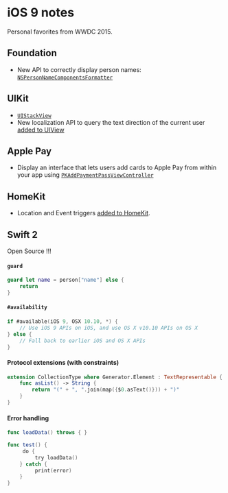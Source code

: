 # iOS 9 notes
Personal favorites from WWDC 2015.

## Foundation
 - New API to correctly display person names: [`NSPersonNameComponentsFormatter`](https://developer.apple.com/library/prerelease/ios/releasenotes/General/iOS90APIDiffs/frameworks/Foundation.html)
 
## UIKit
 - [`UIStackView`](https://developer.apple.com/library/prerelease/ios/documentation/UIKit/Reference/UIStackView_Class_Reference/index.html#//apple_ref/occ/cl/UIStackView)
 - New localization API to query the text direction of the current user [added to UIView](https://developer.apple.com/library/prerelease/ios/documentation/UIKit/Reference/UIView_Class/index.html#//apple_ref/swift/clm/UIView/c:objc(cs)UIView(cm)userInterfaceLayoutDirectionForSemanticContentAttribute:)
 

## Apple Pay
 - Display an interface that lets users add cards to Apple Pay from within your app using [`PKAddPaymentPassViewController`](https://developer.apple.com/library/prerelease/ios/documentation/PassKit/Reference/PKAddPaymentPassViewController_Class/index.html)

## HomeKit
 - Location and Event triggers [added to HomeKit](https://developer.apple.com/library/prerelease/ios/releasenotes/General/iOS90APIDiffs/frameworks/HomeKit.html).

## Swift 2

Open Source !!!

#### `guard`
```swift
guard let name = person["name"] else {
	return
}
```

#### `#availability`
```swift
if #available(iOS 9, OSX 10.10, *) {
    // Use iOS 9 APIs on iOS, and use OS X v10.10 APIs on OS X
} else {
    // Fall back to earlier iOS and OS X APIs
}
```

#### Protocol extensions (with constraints)
```swift
extension CollectionType where Generator.Element : TextRepresentable {
    func asList() -> String {
        return "(" + ", ".join(map({$0.asText()})) + ")"
    }
}
```

#### Error handling
```swift
func loadData() throws { }

func test() {
	￼do {
		￼try loadData()
	} catch {
		￼print(error)
	}
}
```

